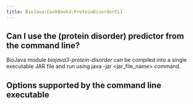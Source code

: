 ```yaml
---
title: BioJava:CookBook3:ProteinDisorderCLI
---
```


Can I use the (protein disorder) predictor from the command line?
-----------------------------------------------------------------

BioJava module *biojava3-protein-disorder* can be compiled into a single
executable JAR file and run using <java> java -jar <jar_file_name>
</java> command.

Options supported by the command line executable
------------------------------------------------
